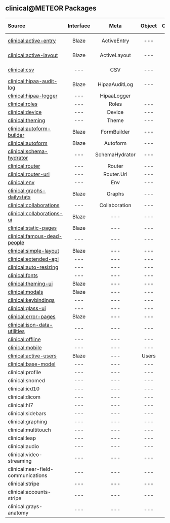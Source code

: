 ## clinical@METEOR Packages


| Source   | Interface | Meta | Object | Component | QA Status  |
|:------------ | :-----------: |  :-------: | :--------: | :--------: | ------------- |
[clinical:active-entry](https://github.com/clinical-meteor/active-entry)| Blaze | ActiveEntry | --- | --- | [![Circle CI](https://circleci.com/gh/clinical-meteor/active-entry/tree/master.svg?style=svg)](https://circleci.com/gh/clinical-meteor/active-entry/tree/master)  |
[clinical:active-layout](https://github.com/clinical-meteor/active-layout)| Blaze | ActiveLayout | --- | --- | [![Circle CI](https://circleci.com/gh/clinical-meteor/active-layout/tree/master.svg?style=svg)](https://circleci.com/gh/clinical-meteor/active-layout/tree/master)  |
[clinical:csv](https://github.com/clinical-meteor/csv)| --- | CSV | --- | --- |[![testing](https://travis-ci.org/evaisse/meteor-csv.svg?branch=master)](https://travis-ci.org/evaisse/meteor-csv)  |
[clinical:hipaa-audit-log](https://github.com/clinical-meteor/clinical-hipaa-audit-log) |  Blaze | HipaaAuditLog | --- | --- |  --- |
[clinical:hipaa-logger](https://github.com/clinical-meteor/clinical-hipaa-logger) |  --- | HipaaLogger |  | --- |  --- |
[clinical:roles](https://github.com/clinical-meteor/roles)| --- | Roles | --- | --- | ---  |
[clinical:device](https://github.com/clinical-meteor/device)| --- | Device | --- | --- | ---  |
[clinical:theming](https://github.com/clinical-meteor/theming)| --- | Theme | --- | --- | ---  |
[clinical:autoform-builder](https://github.com/clinical-meteor/autoform-builder)| Blaze | FormBuilder | --- | --- | ---  |
[clinical:autoform](https://github.com/clinical-meteor/autoform)| Blaze | Autoform | --- | --- | ---  |
[clinical:schema-hydrator](https://github.com/clinical-meteor/schema-hydrator)| --- | SchemaHydrator | --- | --- | [![Circle CI](https://circleci.com/gh/clinical-meteor/schema-hydrator/tree/master.svg?style=svg)](https://circleci.com/gh/clinical-meteor/schema-hydrator/tree/master)  |
[clinical:router](https://github.com/clinical-meteor/router)| --- | Router | --- | --- | ---  |
[clinical:router-url](https://github.com/clinical-meteor/router-url)| --- | Router.Url | --- | --- | ---  |
[clinical:env](https://github.com/clinical-meteor/env)| --- | Env | --- | --- | ---  |
[clinical:graphs-dailystats](https://github.com/clinical-meteor/graphs-dailystats)| Blaze | Graphs | --- | --- | ---  |
[clinical:collaborations](https://github.com/clinical-meteor/collaborations)| --- | Collaboration | --- | --- | ---  |
[clinical:collaborations-ui](https://github.com/clinical-meteor/collaborations-ui)| Blaze | --- | --- | --- | ---  |
[clinical:static-pages](https://github.com/clinical-meteor/clinical-static-pages)  | Blaze | --- | --- | --- |  ---
[clinical:famous-dead-people](https://github.com/awatson1978/accounts-famous-dead-people)    | --- | --- | --- | --- |  ---  |
[clinical:simple-layout](https://github.com/clinical-meteor/simple-layout)| Blaze | --- | --- | --- | ---  |
[clinical:extended-api](https://github.com/clinical-meteor/extended-api)| --- | --- | --- | --- | ---  |
[clinical:auto-resizing](https://github.com/clinical-meteor/clinical-auto-resizing)  | --- | --- | --- | --- |  ---  |
[clinical:fonts](https://github.com/clinical-meteor/fonts)  | --- | --- | --- | --- |  ---  |
[clinical:theming-ui](https://github.com/clinical-meteor/theming-ui)| Blaze | --- | --- | --- | ---  |
[clinical:modals](https://github.com/clinical-meteor/modals)| Blaze | --- | --- | --- | ---  |
[clinical:keybindings](https://github.com/clinical-meteor/keybindings)| --- | --- | --- | --- | ---  |
[clinical:glass-ui](https://github.com/clinical-meteor/glass-ui)| --- | --- | --- | --- | ---  |
[clinical:error-pages](https://github.com/clinical-meteor/error-pages)| Blaze | --- | --- | --- | ---  |
[clinical:json-data-utilities](https://github.com/clinical-meteor/json-data-utilities)| --- | --- | --- | --- | ---  |
[clinical:offline](https://github.com/clinical-meteor/offline)| --- | --- | --- | --- | ---  |
[clinical:mobile](https://github.com/clinical-meteor/mobile)| --- | --- | --- | --- | ---  |
[clinical:active-users](https://github.com/clinical-meteor/active-users)| Blaze | --- | Users | --- | ---  |
[clinical:base-model](https://github.com/clinical-meteor/base-model)| --- | --- | --- | --- | ---  |
| clinical:profile  | --- | --- | --- | --- | ---  |
| clinical:snomed    | --- | --- | --- | --- | ---  |
| clinical:icd10 | --- | --- | --- | --- | ---  |
| clinical:dicom  | --- | --- | --- | --- | ---  |
| clinical:hl7 | --- | --- | --- | --- | ---  |
| clinical:sidebars   | --- | --- | --- | --- | ---  |
| clinical:graphing   | --- | --- | --- | --- | ---  |
| clinical:multitouch   | --- | --- | --- | --- | ---  |
| clinical:leap | --- | --- | --- | --- | ---  |
| clinical:audio  | --- | --- | --- | --- | ---  |
| clinical:video-streaming  | --- | --- | --- | --- | ---  |
| clinical:near-field-communications | --- | --- | --- | --- | ---  |
| clinical:stripe  | --- | --- | --- | --- | ---  |
| clinical:accounts-stripe  | --- | --- | --- | --- | ---  |
| clinical:grays-anatomy  | --- | --- | --- | --- | ---  
